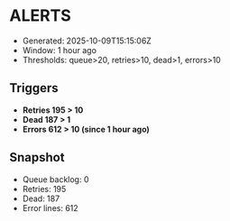 # ALERTS

- Generated: 2025-10-09T15:15:06Z
- Window: 1 hour ago
- Thresholds: queue>20, retries>10, dead>1, errors>10

## Triggers
- **Retries 195 > 10**
- **Dead 187 > 1**
- **Errors 612 > 10 (since 1 hour ago)**

## Snapshot
- Queue backlog: 0
- Retries: 195
- Dead: 187
- Error lines: 612
